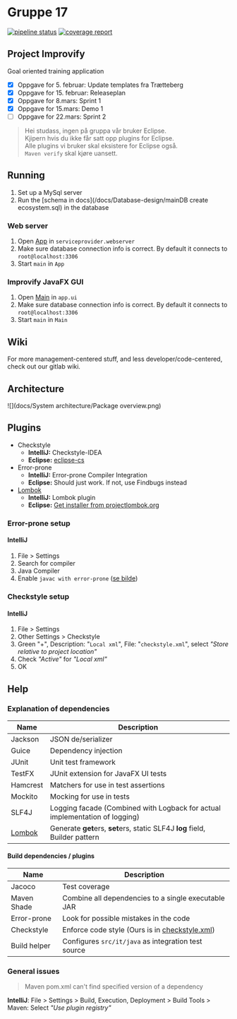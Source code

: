 # Gruppe 17

[![pipeline status](https://gitlab.stud.iie.ntnu.no/tdt4140-2018/17/badges/master/pipeline.svg)](https://gitlab.stud.iie.ntnu.no/tdt4140-2018/17/commits/master)
[![coverage report](https://gitlab.stud.iie.ntnu.no/tdt4140-2018/17/badges/master/coverage.svg)](https://gitlab.stud.iie.ntnu.no/tdt4140-2018/17/commits/master)
## Project Improvify

Goal oriented training application

* [x] Oppgave for 5. februar: Update templates fra Trætteberg  
* [x] Oppgave for 15. februar: Releaseplan  
* [x] Oppgave for 8.mars: Sprint 1  
* [x] Oppgave for 15.mars: Demo 1  
* [ ] Oppgave for 22.mars: Sprint 2  

> Hei studass, ingen på gruppa vår bruker Eclipse.  
> Kjipern hvis du ikke får satt opp plugins for Eclipse.  
> Alle plugins vi bruker skal eksistere for Eclipse også.  
> `Maven verify` skal kjøre uansett.

## Running

1. Set up a MySql server
2. Run the [schema in docs](/docs/Database-design/mainDB create ecosystem.sql) in the database

### Web server

1. Open [App](/tdt4140-gr1817/serviceprovider.webserver/src/main/java/tdt4140/gr1817/serviceprovider/webserver/App.java) in `serviceprovider.webserver`
2. Make sure database connection info is correct. By default it connects to `root@localhost:3306`
3. Start `main` in `App`

### Improvify JavaFX GUI

1. Open [Main](/tdt4140-gr1817/app.ui/src/main/java/tdt4140/gr1817/app/ui/Main.java) in `app.ui`
2. Make sure database connection info is correct. By default it connects to `root@localhost:3306`
3. Start `main` in `Main`

## Wiki

For more management-centered stuff, and less developer/code-centered,
check out our gitlab wiki.

## Architecture

![](docs/System architecture/Package overview.png)

## Plugins

* Checkstyle
    * **IntelliJ:** Checkstyle-IDEA
    * **Eclipse:** [eclipse-cs](https://checkstyle.github.io/eclipse-cs/#!/)
* Error-prone
    * **IntelliJ:** Error-prone Compiler Integration
    * **Eclipse:** Should just work. If not, use Findbugs instead
* [Lombok](/docs/Lombok.png)
    * **IntelliJ:** Lombok plugin
    * **Eclipse:** [Get installer from projectlombok.org](https://projectlombok.org/setup/eclipse)


### Error-prone setup

#### IntelliJ 

1. File > Settings
2. Search for compiler
3. Java Compiler
4. Enable `javac with error-prone` ([se bilde](/docs/error-prone.png))

### Checkstyle setup

#### IntelliJ

1. File > Settings
2. Other Settings > Checkstyle
3. Green "+", Description: "`Local xml`", File: "`checkstyle.xml`", select *"Store relative to project location"*
4. Check *"Active"* for *"Local xml"*
5. OK


## Help

### Explanation of dependencies

 Name | Description 
------|-------------
Jackson | JSON de/serializer
Guice | Dependency injection
JUnit | Unit test framework
TestFX | JUnit extension for JavaFX UI tests
Hamcrest | Matchers for use in test assertions
Mockito | Mocking for use in tests
SLF4J | Logging facade (Combined with Logback for actual implementation of logging)
[Lombok](/docs/Lombok.png) | Generate **get**ers, **set**ers, static SLF4J **log** field, Builder pattern


#### Build dependencies / plugins

Name | Description
-----|------------
Jacoco | Test coverage
Maven Shade | Combine all dependencies to a single executable JAR
Error-prone | Look for possible mistakes in the code
Checkstyle | Enforce code style (Ours is in [checkstyle.xml](/tdt4140-gr1817/checkstyle.xml))
Build helper | Configures `src/it/java` as integration test source


### General issues 
> Maven pom.xml can't find specified version of a dependency

**IntelliJ**: File > Settings > Build, Execution, Deployment > Build Tools > Maven: Select *"Use plugin registry"*
